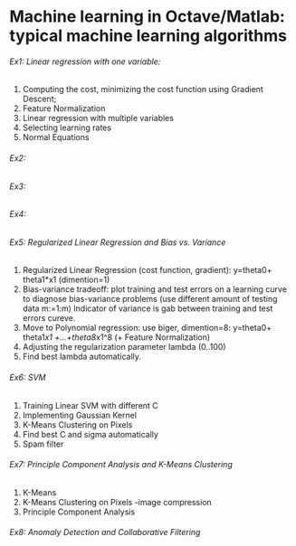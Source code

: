 # Machine learning in Octave/Matlab: typical machine learning algorithms ##

###### Ex1:  Linear regression with one variable:
   1. Computing the cost, minimizing the cost function using Gradient Descent;
   2. Feature Normalization
   3. Linear regression with multiple variables
   4. Selecting learning rates
   5. Normal Equations

###### Ex2:    

###### Ex3:

###### Ex4:

###### Ex5: Regularized Linear Regression and Bias vs. Variance
   1. Regularized Linear Regression (cost function, gradient): y=theta0+ theta1*x1 (dimention=1)
   2. Bias-variance tradeoff: plot training and test errors on a learning curve to diagnose bias-variance problems (use different amount of testing data m:=1:m)
   Indicator of variance is gab between training and test errors cureve.
   3. Move to Polynomial regression: use biger, dimention=8: y=theta0+ theta1*x1 +...+theta8*x1^8 (+ Feature Normalization)
   4. Adjusting the regularization parameter lambda (0..100)
   5. Find best lambda automatically.

###### Ex6: SVM
   1. Training Linear SVM with different C
   2. Implementing Gaussian Kernel
   3. K-Means Clustering on Pixels
   3. Find best C and sigma automatically
   4. Spam filter

###### Ex7:  Principle Component Analysis and K-Means Clustering
   1. K-Means
   2. K-Means Clustering on Pixels -image compression
   3. Principle Component Analysis 
     
###### Ex8:  Anomaly Detection and Collaborative Filtering
  
